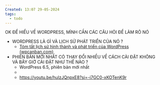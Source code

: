```yaml
---
Created: 13:07 29-05-2024
tags:
  - todo
---
```


OK ĐỂ HIỂU VỀ WORDPRESS, MÌNH CẦN CÁC CÂU HỎI ĐỂ LÀM RÕ NÓ
- WORDPRESS LÀ GÌ VÀ LỊCH SỬ PHÁT TRIỂN CỦA NÓ ?
	- [Tóm tắt lịch sử hình thành và phát triển của WordPress (wpcanban.com)](https://wpcanban.com/wordpress/thu-thuat-wordpress/tom-tat-lich-su-hinh-thanh-va-phat-trien-cua-wordpress.html)
- PHIÊN BẢN MỚI NHẤT CÓ THAY ĐỔI NHIỀU VỀ CÁCH CÀI ĐẶT KHÔNG VÀ BÂY GIỜ CÀI ĐẶT NHƯ THẾ NÀO ? 
	- WordPress 6.5, phiên bản mới nhất
	- 
	- https://youtu.be/hulzJQnpxE8?si=-i7GC0-xKOTenK9r